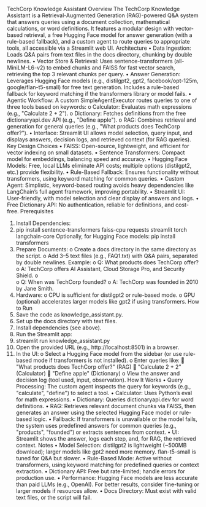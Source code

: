  
TechCorp Knowledge Assistant
Overview
The TechCorp Knowledge Assistant is a Retrieval-Augmented Generation (RAG)-powered Q&A system that answers queries using a document collection, mathematical calculations, or word definitions. It features a modular design with vector-based retrieval, a free Hugging Face model for answer generation (with a rule-based fallback), and a custom agent to route queries to appropriate tools, all accessible via a Streamlit web UI.
Architecture
•	Data Ingestion: Loads Q&A pairs from text files in the docs directory, chunking by double newlines.
•	Vector Store & Retrieval: Uses sentence-transformers (all-MiniLM-L6-v2) to embed chunks and FAISS for fast vector search, retrieving the top 3 relevant chunks per query.
•	Answer Generation: Leverages Hugging Face models (e.g., distilgpt2, gpt2, facebook/opt-125m, google/flan-t5-small) for free text generation. Includes a rule-based fallback for keyword matching if the transformers library or model fails.
•	Agentic Workflow: A custom SimpleAgentExecutor routes queries to one of three tools based on keywords:
o	Calculator: Evaluates math expressions (e.g., "Calculate 2 + 2").
o	Dictionary: Fetches definitions from the free dictionaryapi.dev API (e.g., "Define apple").
o	RAG: Combines retrieval and generation for general queries (e.g., "What products does TechCorp offer?").
•	Interface: Streamlit UI allows model selection, query input, and displays answers, decision logs, and retrieved context (for RAG queries).
Key Design Choices
•	FAISS: Open-source, lightweight, and efficient for vector indexing on small datasets.
•	Sentence Transformers: Compact model for embeddings, balancing speed and accuracy.
•	Hugging Face Models: Free, local LLMs eliminate API costs; multiple options (distilgpt2, etc.) provide flexibility.
•	Rule-Based Fallback: Ensures functionality without transformers, using keyword matching for common queries.
•	Custom Agent: Simplistic, keyword-based routing avoids heavy dependencies like LangChain’s full agent framework, improving portability.
•	Streamlit UI: User-friendly, with model selection and clear display of answers and logs.
•	Free Dictionary API: No authentication, reliable for definitions, and cost-free.
Prerequisites
1.	Install Dependencies:
2.	pip install sentence-transformers faiss-cpu requests streamlit torch langchain-core
Optionally, for Hugging Face models:
pip install transformers
3.	Prepare Documents:
o	Create a docs directory in the same directory as the script.
o	Add 3–5 text files (e.g., FAQ1.txt) with Q&A pairs, separated by double newlines. Example:
o	Q: What products does TechCorp offer?
o	A: TechCorp offers AI Assistant, Cloud Storage Pro, and Security Shield.
o	
o	Q: When was TechCorp founded?
o	A: TechCorp was founded in 2010 by Jane Smith.
4.	Hardware:
o	CPU is sufficient for distilgpt2 or rule-based mode.
o	GPU (optional) accelerates larger models like gpt2 if using transformers.
How to Run
1.	Save the code as knowledge_assistant.py.
2.	Set up the docs directory with text files.
3.	Install dependencies (see above).
4.	Run the Streamlit app:
5.	streamlit run knowledge_assistant.py
6.	Open the provided URL (e.g., http://localhost:8501) in a browser.
7.	In the UI:
o	Select a Hugging Face model from the sidebar (or use rule-based mode if transformers is not installed).
o	Enter queries like:
	"What products does TechCorp offer?" (RAG)
	"Calculate 2 + 2" (Calculator)
	"Define apple" (Dictionary)
o	View the answer and decision log (tool used, input, observation).
How It Works
•	Query Processing: The custom agent inspects the query for keywords (e.g., "calculate", "define") to select a tool.
•	Calculator: Uses Python’s eval for math expressions.
•	Dictionary: Queries dictionaryapi.dev for word definitions.
•	RAG: Retrieves relevant document chunks via FAISS, then generates an answer using the selected Hugging Face model or rule-based logic.
•	Fallback: If transformers is unavailable or the model fails, the system uses predefined answers for common queries (e.g., "products", "founded") or extracts sentences from context.
•	UI: Streamlit shows the answer, logs each step, and, for RAG, the retrieved context.
Notes
•	Model Selection: distilgpt2 is lightweight (~500MB download); larger models like gpt2 need more memory. flan-t5-small is tuned for Q&A but slower.
•	Rule-Based Mode: Active without transformers, using keyword matching for predefined queries or context extraction.
•	Dictionary API: Free but rate-limited; handle errors for production use.
•	Performance: Hugging Face models are less accurate than paid LLMs (e.g., OpenAI). For better results, consider fine-tuning or larger models if resources allow.
•	Docs Directory: Must exist with valid text files, or the script will fail.


